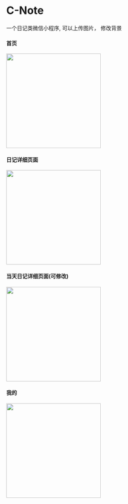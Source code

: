 # C-Note
一个日记类微信小程序, 可以上传图片， 修改背景

#### 首页  
<image src="/picture/QQ%E5%9B%BE%E7%89%8720190624203456.png" width="250"/>


#### 日记详细页面
<image src="/picture/QQ图片201906242035046.png" width="250"/>


#### 当天日记详细页面(可修改)
<image src="/picture/QQ图片20190624203450.png" width="250"/>


#### 我的 
<image src="/picture/QQ图片20190624203444.png" width="250"/>
